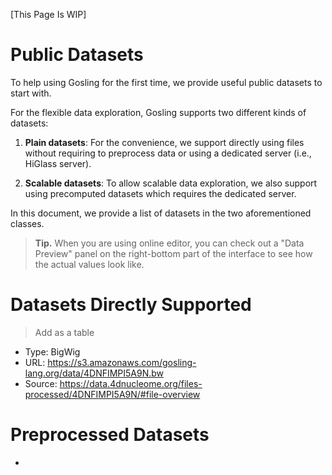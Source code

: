[This Page Is WIP]

# Public Datasets
To help using Gosling for the first time, we provide useful public datasets to start with.

For the flexible data exploration, Gosling supports two different kinds of datasets:
1. **Plain datasets**: For the convenience, we support directly using files without requiring to preprocess data or using a dedicated server (i.e., HiGlass server). 
<!--This includes BigWig, BED, BEDPE, and we will be supporting more genomic file formats in the near future.-->
2. **Scalable datasets**: To allow scalable data exploration, we also support using precomputed datasets which requires the dedicated server.

In this document, we provide a list of datasets in the two aforementioned classes.

> **Tip.** When you are using online editor, you can check out a "Data Preview" panel on the right-bottom part of the interface to see how the actual values look like.

# Datasets Directly Supported
> Add as a table
- Type: BigWig
- URL: https://s3.amazonaws.com/gosling-lang.org/data/4DNFIMPI5A9N.bw
- Source: https://data.4dnucleome.org/files-processed/4DNFIMPI5A9N/#file-overview

# Preprocessed Datasets
- 
